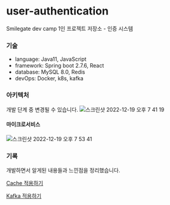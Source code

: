 # user-authentication
Smilegate dev camp 1인 프로젝트 저장소 - 인증 시스템

### 기술
- language: Java11, JavaScript
- framework: Spring boot 2.7.6, React
- database: MySQL 8.0, Redis
- devOps: Docker, k8s, kafka

### 아키텍처
개발 단계 중 변경될 수 있습니다.
![스크린샷 2022-12-19 오후 7 41 19](https://user-images.githubusercontent.com/58351498/208410135-36a11c3a-e300-499e-b9b5-11f52b633b07.png)

#### 마이크로서비스
![스크린샷 2022-12-19 오후 7 53 41](https://user-images.githubusercontent.com/58351498/208410069-3f9666f6-ff63-445a-9e58-dc1a11b37549.png)

### 기록
개발하면서 알게된 내용들과 느낀점을 정리했습니다.

[Cache 적용하기](https://velog.io/@mardi2020/Cache-%EC%A0%81%EC%9A%A9%ED%95%98%EA%B8%B0)

[Kafka 적용하기](https://velog.io/@mardi2020/kafka-%EC%A0%81%EC%9A%A9%ED%95%98%EA%B8%B0)
